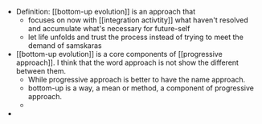 - Definition: [[bottom-up evolution]] is an approach that 
    - focuses on now with [[integration activtity]] what haven't resolved and accumulate what's necessary for future-self 
    - let life unfolds and trust the process instead of trying to meet the demand of samskaras
- [[bottom-up evolution]] is a core components of [[progressive approach]]. I think that the word approach is not show the different between them.
    - While progressive approach is better to have the name approach.
    - bottom-up is a way, a mean or method, a component of progressive approach.
    - 
- 
